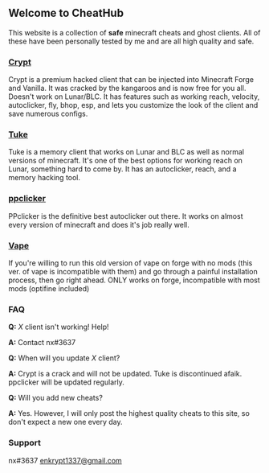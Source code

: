 ## Welcome to CheatHub

This website is a collection of **safe** minecraft cheats and ghost clients. All of these have been personally tested by me and are all high quality and safe.

### [**Crypt**](https://github.com/akryl1k/chub.github.io/blob/gh-pages/crypt.exe?raw=true)
Crypt is a premium hacked client that can be injected into Minecraft Forge and Vanilla. It was cracked by the kangaroos and is now free for you all. Doesn't work on Lunar/BLC. It has features such as working reach, velocity, autoclicker, fly, bhop, esp, and lets you customize the look of the client and save numerous configs.

### [**Tuke**](https://github.com/akryl1k/chub.github.io/blob/gh-pages/tuke.exe?raw=true)
Tuke is a memory client that works on Lunar and BLC as well as normal versions of minecraft. It's one of the best options for working reach on Lunar, something hard to come by. It has an autoclicker, reach, and a memory hacking tool.

### [**ppclicker**](https://github.com/akryl1k/chub.github.io/blob/gh-pages/ppclicker.exe?raw=true)
PPclicker is the definitive best autoclicker out there. It works on almost every version of minecraft and does it's job really well.

### [**Vape**](https://jelte.one)
If you're willing to run this old version of vape on forge with no mods (this ver. of vape is incompatible with them) and go through a painful installation process, then go right ahead. ONLY works on forge, incompatible with most mods (optifine included)

### FAQ 
**Q:** _X_ client isn't working! Help!

**A:** Contact nx#3637

**Q:** When will you update _X_ client?

**A:** Crypt is a crack and will not be updated. Tuke is discontinued afaik. ppclicker will be updated regularly.

**Q:** Will you add new cheats?

**A:** Yes. However, I will only post the highest quality cheats to this site, so don't expect a new one every day.

### Support
nx#3637 enkrypt1337@gmail.com 
